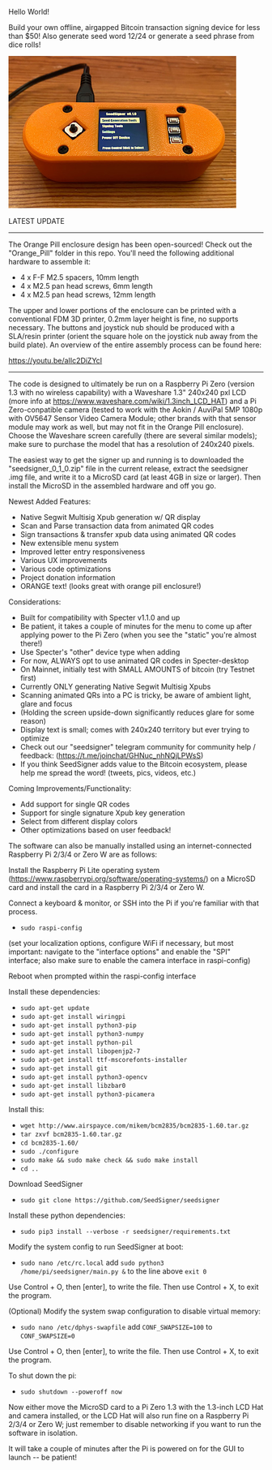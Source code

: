 Hello World!

Build your own offline, airgapped Bitcoin transaction signing device for less than $50! Also generate seed word 12/24 or generate a seed phrase from dice rolls!

![Image of SeedSigner in an Orange Pill enclosure](https://github.com/SeedSigner/seedsigner/blob/main/Orange_Pill.JPG)

LATEST UPDATE
------ ------

The Orange Pill enclosure design has been open-sourced! Check out the "Orange_Pill" folder in this repo. You'll need the following additional hardware to assemble it:

* 4 x F-F M2.5 spacers, 10mm length
* 4 x M2.5 pan head screws, 6mm length
* 4 x M2.5 pan head screws, 12mm length

The upper and lower portions of the enclosure can be printed with a conventional FDM 3D printer, 0.2mm layer height is fine, no supports necessary. The buttons and joystick nub should be produced with a SLA/resin printer (orient the square hole on the joystick nub away from the build plate). An overview of the entire assembly process can be found here:

https://youtu.be/aIIc2DiZYcI

---------------

The code is designed to ultimately be run on a Raspberry Pi Zero (version 1.3 with no wireless capability) with a Waveshare 1.3" 240x240 pxl LCD (more info at https://www.waveshare.com/wiki/1.3inch_LCD_HAT) and a Pi Zero-conpatible camera (tested to work with the Aokin / AuviPal 5MP 1080p with OV5647 Sensor Video Camera Module; other brands with that sensor module may work as well, but may not fit in the Orange Pill enclosure). Choose the Waveshare screen carefully (there are several similar models); make sure to purchase the model that has a resolution of 240x240 pixels.

The easiest way to get the signer up and running is to downloaded the "seedsigner_0_1_0.zip" file in the current release, extract the seedsigner .img file, and write it to a MicroSD card (at least 4GB in size or larger). Then install the MicroSD in the assembled hardware and off you go.

Newest Added Features:
* Native Segwit Multisig Xpub generation w/ QR display
* Scan and Parse transaction data from animated QR codes
* Sign transactions & transfer xpub data using animated QR codes
* New extensible menu system
* Improved letter entry responsiveness
* Various UX improvements
* Various code optimizations
* Project donation information
* ORANGE text! (looks great with orange pill enclosure!)

Considerations:
* Built for compatibility with Specter v1.1.0 and up
* Be patient, it takes a couple of minutes for the menu to come up after applying power to the Pi Zero (when you see the "static" you're almost there!)
* Use Specter's "other" device type when adding
* For now, ALWAYS opt to use animated QR codes in Specter-desktop
* On Mainnet, initially test with SMALL AMOUNTS of bitcoin (try Testnet first)
* Currently ONLY generating Native Segwit Multisig Xpubs
* Scanning animated QRs into a PC is tricky, be aware of ambient light, glare and focus
* (Holding the screen upside-down significantly reduces glare for some reason)
* Display text is small; comes with 240x240 territory but ever trying to optimize
* Check out our "seedsigner" telegram community for community help / feedback: (https://t.me/joinchat/GHNuc_nhNQjLPWsS)
* If you think SeedSigner adds value to the Bitcoin ecosystem, please help me spread the word! (tweets, pics, videos, etc.)

Coming Improvements/Functionality:
* Add support for single QR codes
* Support for single signature Xpub key generation
* Select from different display colors
* Other optimizations based on user feedback!

The software can also be manually installed using an internet-connected Raspberry Pi 2/3/4 or Zero W are as follows:

Install the Raspberry Pi Lite operating system (https://www.raspberrypi.org/software/operating-systems/) on a MicroSD card and install the card in a Raspberry Pi 2/3/4 or Zero W.

Connect a keyboard & monitor, or SSH into the Pi if you're familiar with that process.

* `sudo raspi-config`

(set your localization options, configure WiFi if necessary, but most important: navigate to the "interface options" and enable the "SPI" interface; also make sure to enable the camera interface in raspi-config)

Reboot when prompted within the raspi-config interface

Install these dependencies:
* `sudo apt-get update`
* `sudo apt-get install wiringpi`
* `sudo apt-get install python3-pip`
* `sudo apt-get install python3-numpy`
* `sudo apt-get install python-pil`
* `sudo apt-get install libopenjp2-7`
* `sudo apt-get install ttf-mscorefonts-installer`
* `sudo apt-get install git`
* `sudo apt-get install python3-opencv`
* `sudo apt-get install libzbar0`
* `sudo apt-get install python3-picamera`

Install this:
* `wget http://www.airspayce.com/mikem/bcm2835/bcm2835-1.60.tar.gz`
* `tar zxvf bcm2835-1.60.tar.gz`
* `cd bcm2835-1.60/`
* `sudo ./configure`
* `sudo make && sudo make check && sudo make install`
* `cd ..`


Download SeedSigner
* `sudo git clone https://github.com/SeedSigner/seedsigner`

Install these python dependencies:
* `sudo pip3 install --verbose -r seedsigner/requirements.txt`


Modify the system config to run SeedSigner at boot:
* `sudo nano /etc/rc.local`
add `sudo python3 /home/pi/seedsigner/main.py &`
to the line above `exit 0`

Use Control + O, then [enter], to write the file.
Then use Control + X, to exit the program.

(Optional) Modify the system swap configuration to disable virtual memory:
* `sudo nano /etc/dphys-swapfile`
add `CONF_SWAPSIZE=100` to `CONF_SWAPSIZE=0`

Use Control + O, then [enter], to write the file.
Then use Control + X, to exit the program.

To shut down the pi:
* `sudo shutdown --poweroff now`

Now either move the MicroSD card to a Pi Zero 1.3 with the 1.3-inch LCD Hat and camera installed, or the LCD Hat will also run fine on a Raspberry Pi 2/3/4 or Zero W; just remember to disable networking if you want to run the software in isolation.

It will take a couple of minutes after the Pi is powered on for the GUI to launch -- be patient!
